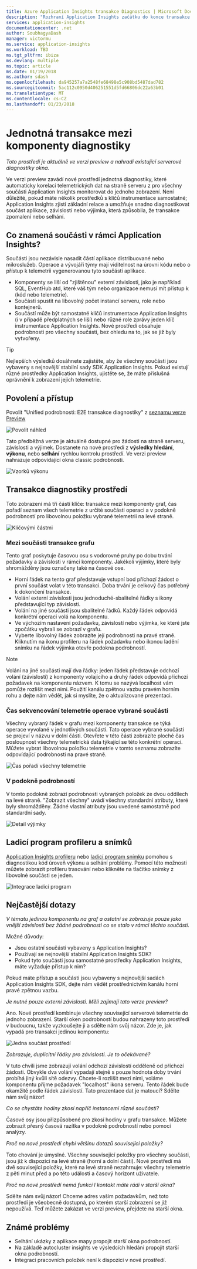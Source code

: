 ```yaml
---
title: Azure Application Insights transakce Diagnostics | Microsoft Docs
description: "Rozhraní Application Insights začátku do konce transakce diagnostics"
services: application-insights
documentationcenter: .net
author: SoubhagyaDash
manager: victormu
ms.service: application-insights
ms.workload: TBD
ms.tgt_pltfrm: ibiza
ms.devlang: multiple
ms.topic: article
ms.date: 01/19/2018
ms.author: sdash
ms.openlocfilehash: da945257a7a2548fe68498e5c908bd5487dad782
ms.sourcegitcommit: 5ac112c0950d406251551d5fd66806dc22a63b01
ms.translationtype: MT
ms.contentlocale: cs-CZ
ms.lasthandoff: 01/23/2018
---
```

# <a name="unified-cross-component-transaction-diagnostics"></a>Jednotná transakce mezi komponenty diagnostiky

*Toto prostředí je aktuálně ve verzi preview a nahradí existující serverové diagnostiky okna.*

Ve verzi preview zavádí nové prostředí jednotná diagnostiky, které automaticky korelaci telemetrických dat na straně serveru z pro všechny součásti Application Insights monitorovat do jednoho zobrazení. Není důležité, pokud máte několik prostředků s klíčů instrumentace samostatné; Application Insights zjistí základní relace a umožňuje snadno diagnostikovat součást aplikace, závislostí nebo výjimka, která způsobila, že transakce zpomalení nebo selhání.

## <a name="what-does-component-mean-in-the-context-of-application-insights"></a>Co znamená součásti v rámci Application Insights?

Součásti jsou nezávisle nasadit částí aplikace distribuované nebo mikroslužeb. Operace a vývojáři týmy mají viditelnost na úrovni kódu nebo o přístup k telemetrii vygenerovanou tyto součásti aplikace. 

* Komponenty se liší od "zjištěnou" externí závislosti, jako je například SQL, EventHub atd, které váš tým nebo organizace nemusí mít přístup k (kód nebo telemetrie).
* Součásti spustit na libovolný počet instancí serveru, role nebo kontejnerů.
* Součástí může být samostatné klíčů instrumentace Application Insights (i v případě předplatných se liší) nebo různé role zprávy jeden klíč instrumentace Application Insights. Nové prostředí obsahuje podrobnosti pro všechny součásti, bez ohledu na to, jak se již byly vytvořeny.

> [!Tip]
> Nejlepších výsledků dosáhnete zajistěte, aby že všechny součásti jsou vybaveny s nejnovější stabilní sady SDK Application Insights. Pokud existují různé prostředky Application Insights, ujistěte se, že máte příslušná oprávnění k zobrazení jejich telemetrie.

## <a name="enable-and-access"></a>Povolení a přístup
Povolit "Unified podrobnosti: E2E transakce diagnostiky" z [seznamu verze Preview](app-insights-previews.md)

![Povolit náhled](media/app-insights-e2eTxn-diagnostics/previews.png)

Tato předběžná verze je aktuálně dostupné pro žádosti na straně serveru, závislosti a výjimek. Dostanete na nové prostředí z **výsledky hledání**, **výkonu**, nebo **selhání** rychlou kontrolu prostředí. Ve verzi preview nahrazuje odpovídající okna classic podrobnosti. 

![Vzorků výkonu](media/app-insights-e2eTxn-diagnostics/performanceSamplesClickThrough.png)

## <a name="transaction-diagnostics-experience"></a>Transakce diagnostiky prostředí 
Toto zobrazení má tři částí klíče: transakce mezi komponenty graf, čas pořadí seznam všech telemetrie z určité součásti operaci a v podokně podrobností pro libovolnou položku vybrané telemetrii na levé straně.

![Klíčovými částmi](media/app-insights-e2eTxn-diagnostics/3partsCrossComponent.png)

### <a name="cross-component-transaction-chart"></a>Mezi součásti transakce grafu

Tento graf poskytuje časovou osu s vodorovné pruhy po dobu trvání požadavky a závislosti v rámci komponenty. Jakékoli výjimky, které byly shromážděny jsou označeny také na časové ose.

* Horní řádek na tento graf představuje vstupní bod příchozí žádost o první součást volat v této transakci. Doba trvání je celkový čas potřebný k dokončení transakce.
* Volání externí závislosti jsou jednoduché-sbalitelné řádky s ikony představující typ závislosti.
* Volání na jiné součásti jsou sbalitelné řádků. Každý řádek odpovídá konkrétní operaci volá na komponentu.
* Ve výchozím nastavení požadavku, závislostí nebo výjimka, ke které jste zpočátku vybrali se zobrazí v grafu.
* Vyberte libovolný řádek zobrazíte její podrobnosti na pravé straně. Kliknutím na ikonu profileru na řádek požadavku nebo ikonou ladění snímku na řádek výjimka otevře podokna podrobností.

> [!NOTE]
Volání na jiné součásti mají dva řádky: jeden řádek představuje odchozí volání (závislostí) z komponenty volajícího a druhý řádek odpovídá příchozí požadavek na komponentu názvem. K tomu se nazývá localhost vám pomůže rozlišit mezi nimi. Použití kanálu zpětnou vazbu pravém horním rohu a dejte nám vědět, jak si myslíte, že o aktualizované prezentaci.

### <a name="time-sequenced-telemetry-of-the-selected-component-operation"></a>Čas sekvencování telemetrie operace vybrané součásti

Všechny vybraný řádek v grafu mezi komponenty transakce se týká operace vyvolané v jednotlivých součástí. Tato operace vybrané součásti se projeví v názvu v dolní části. Otevřete v této části zobrazíte ploché čas posloupnost všechny telemetrická data týkající se této konkrétní operaci. Můžete vybrat libovolnou položku telemetrie v tomto seznamu zobrazíte odpovídající podrobnosti na pravé straně.

![Čas pořadí všechny telemetrie](media/app-insights-e2eTxn-diagnostics/allTelemetryDrawerOpened.png)

### <a name="details-pane"></a>V podokně podrobností

V tomto podokně zobrazí podrobnosti vybraných položek ze dvou oddílech na levé straně. "Zobrazit všechny" uvádí všechny standardní atributy, které byly shromážděny. Žádné vlastní atributy jsou uvedené samostatně pod standardní sady.

![Detail výjimky](media/app-insights-e2eTxn-diagnostics/exceptiondetail.png)

## <a name="profiler-and-snapshot-debugger"></a>Ladicí program profileru a snímků

[Application Insights profileru](app-insights-profiler.md) nebo [ladicí program snímku](app-insights-snapshot-debugger.md) pomohou s diagnostikou kód úroveň výkonu a selhání problémy. Pomocí této možnosti můžete zobrazit profileru trasování nebo klikněte na tlačítko snímky z libovolné součásti se jeden.

![Integrace ladicí program](media/app-insights-e2eTxn-diagnostics/debugSnapshot.png)

## <a name="faq"></a>Nejčastější dotazy

*V tématu jedinou komponentu na graf a ostatní se zobrazuje pouze jako vnější závislosti bez žádné podrobnosti co se stalo v rámci těchto součástí.*

Možné důvody:

* Jsou ostatní součásti vybaveny s Application Insights?
* Používají se nejnovější stabilní Application Insights SDK?
* Pokud tyto součásti jsou samostatné prostředky Application Insights, máte vyžaduje přístup k nim?

Pokud máte přístup a součásti jsou vybaveny s nejnovější sadách Application Insights SDK, dejte nám vědět prostřednictvím kanálu horní pravé zpětnou vazbu.

*Je nutné pouze externí závislosti. Měli zajímají tato verze preview?*

Ano. Nové prostředí kombinuje všechny související serverové telemetrie do jednoho zobrazení. Starší oken podrobností budou nahrazeny toto prostředí v budoucnu, takže vyzkoušejte ji a sdělte nám svůj názor. Zde je, jak vypadá pro transakci jedinou komponentu:

![Jedna součást prostředí](media/app-insights-e2eTxn-diagnostics/singleComponent.png)

*Zobrazuje, duplicitní řádky pro závislosti. Je to očekávané?*

V tuto chvíli jsme zobrazují volání odchozí závislostí odděleně od příchozí žádosti. Obvykle dva volání vypadají stejně s pouze hodnota doby trvání probíhá jiný kvůli sítě odezvy. Chcete-li rozlišit mezi nimi, voláme komponentu přijme požadavek "localhost" ikona serveru. Tento řádek bude okamžitě podle řádek závislostí. Tato prezentace dat je matoucí? Sdělte nám svůj názor!

*Co se chystáte hodiny zkosí napříč instancemi různé součásti?*

Časové osy jsou přizpůsobené pro zkosí hodiny v grafu transakce. Můžete zobrazit přesný časová razítka v podokně podrobností nebo pomocí analýzy.

*Proč na nové prostředí chybí většinu dotazů související položky?*

Toto chování je úmyslné. Všechny související položky pro všechny součásti, jsou již k dispozici na levé straně (horní a dolní části). Nové prostředí má dvě související položky, které na levé straně nezahrnuje: všechny telemetrie z pěti minut před a po této události a časový horizont uživatele.

*Proč na nové prostředí nemá funkci I kontakt máte rádi v starší okna?*

Sdělte nám svůj názor! Chceme adres vašim požadavkům, než toto prostředí je všeobecně dostupná, po kterém starší zobrazení se již nepoužívá. Teď můžete zakázat ve verzi preview, přejdete na starší okna.

## <a name="known-issues"></a>Známé problémy

* Selhání ukázky z aplikace mapy propojit starší okna podrobností.
* Na základě autocluster insights ve výsledcích hledání propojit starší okna podrobností.
* Integraci pracovních položek není k dispozici v nové prostředí.